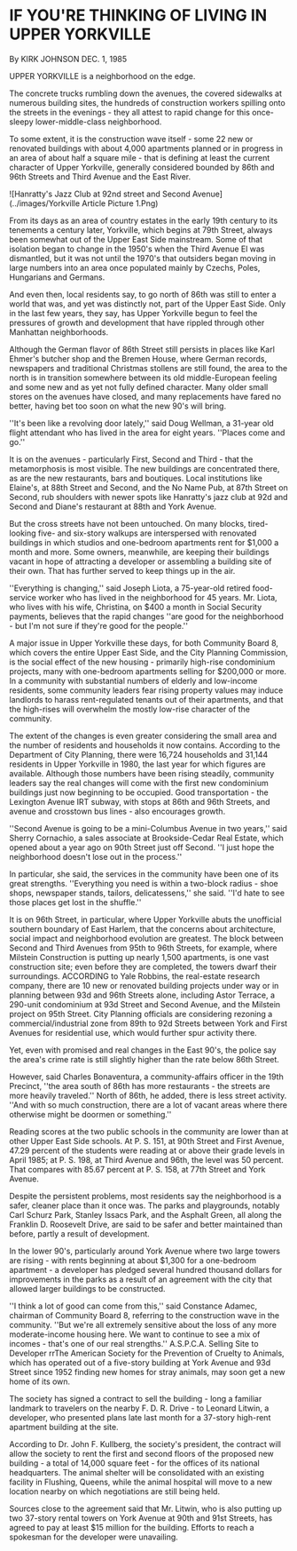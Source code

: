 IF YOU'RE THINKING OF LIVING IN UPPER YORKVILLE
===

By KIRK JOHNSON DEC. 1, 1985 

UPPER YORKVILLE is a neighborhood on the edge.

The concrete trucks rumbling down the avenues, the covered sidewalks at numerous building sites, the hundreds of construction workers spilling onto the streets in the evenings - they all attest to rapid change for this once-sleepy lower-middle-class neighborhood.

To some extent, it is the construction wave itself - some 22 new or renovated buildings with about 4,000 apartments planned or in progress in an area of about half a square mile - that is defining at least the current character of Upper Yorkville, generally considered bounded by 86th and 96th Streets and Third Avenue and the East River.

![Hanratty's Jazz Club at 92nd street and Second Avenue](../images/Yorkville Article Picture 1.Png)

From its days as an area of country estates in the early 19th century to its tenements a century later, Yorkville, which begins at 79th Street, always been somewhat out of the Upper East Side mainstream. Some of that isolation began to change in the 1950's when the Third Avenue El was dismantled, but it was not until the 1970's that outsiders began moving in large numbers into an area once populated mainly by Czechs, Poles, Hungarians and Germans.

And even then, local residents say, to go north of 86th was still to enter a world that was, and yet was distinctly not, part of the Upper East Side. Only in the last few years, they say, has Upper Yorkville begun to feel the pressures of growth and development that have rippled through other Manhattan neighborhoods.

Although the German flavor of 86th Street still persists in places like Karl Ehmer's butcher shop and the Bremen House, where German records, newspapers and traditional Christmas stollens are still found, the area to the north is in transition somewhere between its old middle-European feeling and some new and as yet not fully defined character. Many older small stores on the avenues have closed, and many replacements have fared no better, having bet too soon on what the new 90's will bring.

''It's been like a revolving door lately,'' said Doug Wellman, a 31-year old flight attendant who has lived in the area for eight years. ''Places come and go.''

It is on the avenues - particularly First, Second and Third - that the metamorphosis is most visible. The new buildings are concentrated there, as are the new restaurants, bars and boutiques. Local institutions like Elaine's, at 88th Street and Second, and the No Name Pub, at 87th Street on Second, rub shoulders with newer spots like Hanratty's jazz club at 92d and Second and Diane's restaurant at 88th and York Avenue.

But the cross streets have not been untouched. On many blocks, tired-looking five- and six-story walkups are interspersed with renovated buildings in which studios and one-bedroom apartments rent for $1,000 a month and more. Some owners, meanwhile, are keeping their buildings vacant in hope of attracting a developer or assembling a building site of their own. That has further served to keep things up in the air.

''Everything is changing,'' said Joseph Liota, a 75-year-old retired food-service worker who has lived in the neighborhood for 45 years. Mr. Liota, who lives with his wife, Christina, on $400 a month in Social Security payments, believes that the rapid changes ''are good for the neighborhood - but I'm not sure if they're good for the people.''

A major issue in Upper Yorkville these days, for both Community Board 8, which covers the entire Upper East Side, and the City Planning Commission, is the social effect of the new housing - primarily high-rise condominium projects, many with one-bedroom apartments selling for $200,000 or more.
In a community with substantial numbers of elderly and low-income residents, some community leaders fear rising property values may induce landlords to harass rent-regulated tenants out of their apartments, and that the high-rises will overwhelm the mostly low-rise character of the community.

The extent of the changes is even greater considering the small area and the number of residents and households it now contains. According to the Department of City Planning, there were 16,724 households and 31,144 residents in Upper Yorkville in 1980, the last year for which figures are available. Although those numbers have been rising steadily, community leaders say the real changes will come with the first new condominium buildings just now beginning to be occupied. Good transportation - the Lexington Avenue IRT subway, with stops at 86th and 96th Streets, and avenue and crosstown bus lines - also encourages growth.

''Second Avenue is going to be a mini-Columbus Avenue in two years,'' said Sherry Cornachio, a sales associate at Brookside-Cedar Real Estate, which opened about a year ago on 90th Street just off Second. ''I just hope the neighborhood doesn't lose out in the process.''

In particular, she said, the services in the community have been one of its great strengths. ''Everything you need is within a two-block radius - shoe shops, newspaper stands, tailors, delicatessens,'' she said. ''I'd hate to see those places get lost in the shuffle.''

It is on 96th Street, in particular, where Upper Yorkville abuts the unofficial southern boundary of East Harlem, that the concerns about architecture, social impact and neighborhood evolution are greatest. The block between Second and Third Avenues from 95th to 96th Streets, for example, where Milstein Construction is putting up nearly 1,500 apartments, is one vast construction site; even before they are completed, the towers dwarf their surroundings. ACCORDING to Yale Robbins, the real-estate research company, there are 10 new or renovated building projects under way or in planning between 93d and 96th Streets alone, including Astor Terrace, a 290-unit condominium at 93d Street and Second Avenue, and the Milstein project on 95th Street. City Planning officials are considering rezoning a commercial/industrial zone from 89th to 92d Streets between York and First Avenues for residential use, which would further spur activity there.

Yet, even with promised and real changes in the East 90's, the police say the area's crime rate is still slightly higher than the rate below 86th Street.

However, said Charles Bonaventura, a community-affairs officer in the 19th Precinct, ''the area south of 86th has more restaurants - the streets are more heavily traveled.'' North of 86th, he added, there is less street activity. ''And with so much construction, there are a lot of vacant areas where there otherwise might be doormen or something.''

Reading scores at the two public schools in the community are lower than at other Upper East Side schools. At P. S. 151, at 90th Street and First Avenue, 47.29 percent of the students were reading at or above their grade levels in April 1985; at P. S. 198, at Third Avenue and 96th, the level was 50 percent. That compares with 85.67 percent at P. S. 158, at 77th Street and York Avenue.

Despite the persistent problems, most residents say the neighborhood is a safer, cleaner place than it once was. The parks and playgrounds, notably Carl Schurz Park, Stanley Issacs Park, and the Asphalt Green, all along the Franklin D. Roosevelt Drive, are said to be safer and better maintained than before, partly a result of development.

In the lower 90's, particularly around York Avenue where two large towers are rising - with rents beginning at about $1,300 for a one-bedroom apartment - a developer has pledged several hundred thousand dollars for improvements in the parks as a result of an agreement with the city that allowed larger buildings to be constructed.

''I think a lot of good can come from this,'' said Constance Adamec, chairman of Community Board 8, referring to the construction wave in the community. ''But we're all extremely sensitive about the loss of any more moderate-income housing here. We want to continue to see a mix of incomes - that's one of our real strengths.'' A.S.P.C.A. Selling Site to Developer rrThe American Society for the Prevention of Cruelty to Animals, which has operated out of a five-story building at York Avenue and 93d Street since 1952 finding new homes for stray animals, may soon get a new home of its own.

The society has signed a contract to sell the building - long a familiar landmark to travelers on the nearby F. D. R. Drive - to Leonard Litwin, a developer, who presented plans late last month for a 37-story high-rent apartment building at the site.

According to Dr. John F. Kullberg, the society's president, the contract will allow the society to rent the first and second floors of the proposed new building - a total of 14,000 square feet - for the offices of its national headquarters. The animal shelter will be consolidated with an existing facility in Flushing, Queens, while the animal hospital will move to a new location nearby on which negotiations are still being held.

Sources close to the agreement said that Mr. Litwin, who is also putting up two 37-story rental towers on York Avenue at 90th and 91st Streets, has agreed to pay at least $15 million for the building. Efforts to reach a spokesman for the developer were unavailing.
